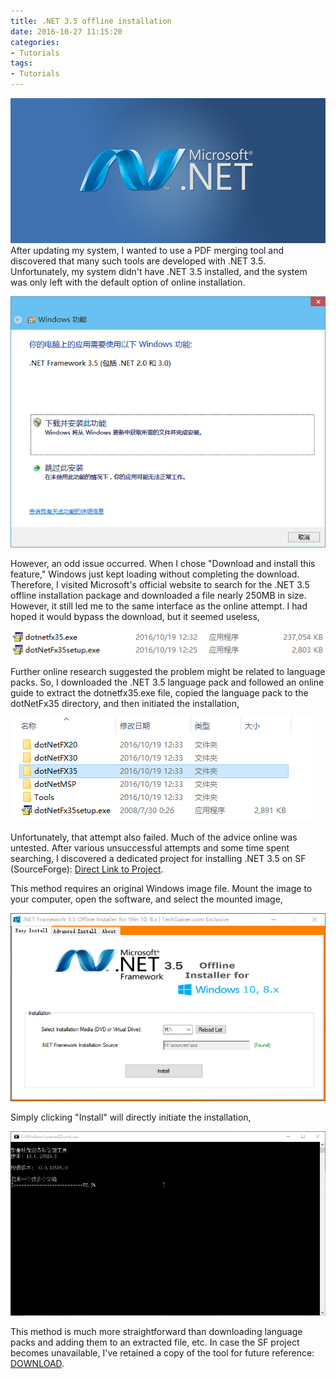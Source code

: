 ```yaml
---
title: .NET 3.5 offline installation
date: 2016-10-27 11:15:20
categories:
- Tutorials
tags:
- Tutorials
---
```


![DotNetFramework](/uploads/images/0000/DotNetFramework.jpg)
After updating my system, I wanted to use a PDF merging tool and discovered that many such tools are developed with .NET 3.5. Unfortunately, my system didn't have .NET 3.5 installed, and the system was only left with the default option of online installation.

<!-- more -->
![DotNetFramework offline install](/uploads/images/2016/DotNetInstallOffline1.png)

However, an odd issue occurred. When I chose "Download and install this feature," Windows just kept loading without completing the download. Therefore, I visited Microsoft's official website to search for the .NET 3.5 offline installation package and downloaded a file nearly 250MB in size. However, it still led me to the same interface as the online attempt. I had hoped it would bypass the download, but it seemed useless,


![DotNetFramework offline install](/uploads/images/2016/DotNetInstallOffline2.png)

Further online research suggested the problem might be related to language packs. So, I downloaded the .NET 3.5 language pack and followed an online guide to extract the dotnetfx35.exe file, copied the language pack to the dotNetFx35 directory, and then initiated the installation,

![DotNetFramework offline install](/uploads/images/2016/DotNetInstallOffline3.png)

Unfortunately, that attempt also failed. Much of the advice online was untested. After various unsuccessful attempts and some time spent searching, I discovered a dedicated project for installing .NET 3.5 on SF (SourceForge): [Direct Link to Project](https://sourceforge.net/projects/netframework35offlineinstaller/).

This method requires an original Windows image file. Mount the image to your computer, open the software, and select the mounted image,

![DotNetFramework offline install](/uploads/images/2016/DotNetInstallOffline4.png)

Simply clicking "Install" will directly initiate the installation,

![DotNetFramework offline install](/uploads/images/2016/DotNetInstallOffline5.png)

This method is much more straightforward than downloading language packs and adding them to an extracted file, etc. In case the SF project becomes unavailable, I've retained a copy of the tool for future reference: [DOWNLOAD](/uploads/files/2016/DotNetInstallTool.zip).
